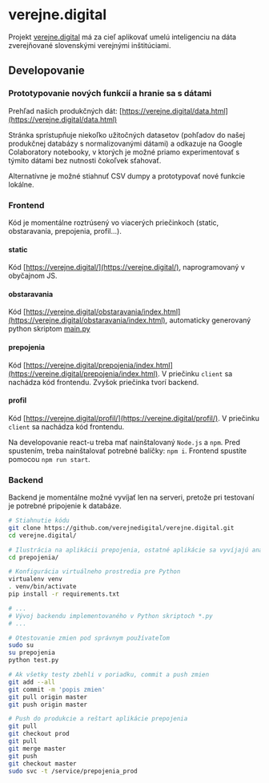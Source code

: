 # verejne.digital
Projekt [verejne.digital](https://verejne.digital?about) má za cieľ aplikovať umelú inteligenciu na dáta zverejňované slovenskými verejnými inštitúciami.

## Developovanie


### Prototypovanie nových funkcií a hranie sa s dátami

Prehľad našich produkčných dát: [https://verejne.digital/data.html](https://verejne.digital/data.html)

Stránka sprístupňuje niekoľko užitočných datasetov (pohľadov do našej produkčnej databázy s normalizovanými dátami) a odkazuje na Google Colaboratory notebooky, v ktorých je možné priamo experimentovať s týmito dátami bez nutnosti čokoľvek sťahovať.

Alternatívne je možné stiahnuť CSV dumpy a prototypovať nové funkcie lokálne.


### Frontend

Kód je momentálne roztrúsený vo viacerých priečinkoch (static, obstaravania, prepojenia, profil...). 

#### static
Kód [https://verejne.digital/](https://verejne.digital/), naprogramovaný v obyčajnom JS.

#### obstaravania
Kód [https://verejne.digital/obstaravania/index.html](https://verejne.digital/obstaravania/index.html), automaticky generovaný python skriptom [main.py](https://github.com/verejnedigital/verejne.digital/blob/master/obstaravania/main.py)

#### prepojenia
Kód [https://verejne.digital/prepojenia/index.html](https://verejne.digital/prepojenia/index.html).
V priečinku `client` sa nachádza kód frontendu. Zvyšok priečinka tvorí backend.

#### profil
Kód [https://verejne.digital/profil/](https://verejne.digital/profil/).
V priečinku `client` sa nachádza kód frontendu.

Na developovanie react-u treba mať nainštalovaný `Node.js` a `npm`. Pred spustením, treba nainštalovať potrebné balíčky: `npm i`. Frontend spustíte pomocou `npm run start`.


### Backend

Backend je momentálne možné vyvíjať len na serveri, pretože pri testovaní je potrebné pripojenie k databáze.

```bash
# Stiahnutie kódu
git clone https://github.com/verejnedigital/verejne.digital.git
cd verejne.digital/

# Ilustrácia na aplikácii prepojenia, ostatné aplikácie sa vyvíjajú analogicky
cd prepojenia/

# Konfigurácia virtuálneho prostredia pre Python
virtualenv venv
. venv/bin/activate
pip install -r requirements.txt

# ...
# Vývoj backendu implementovaného v Python skriptoch *.py
# ...

# Otestovanie zmien pod správnym používateľom
sudo su
su prepojenia
python test.py

# Ak všetky testy zbehli v poriadku, commit a push zmien
git add --all
git commit -m 'popis zmien'
git pull origin master
git push origin master

# Push do produkcie a reštart aplikácie prepojenia
git pull
git checkout prod
git pull
git merge master
git push
git checkout master
sudo svc -t /service/prepojenia_prod
```
